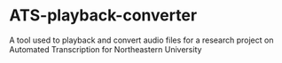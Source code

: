 # ATS-playback-converter
A tool used to playback and convert audio files for a research project on Automated Transcription for Northeastern University
